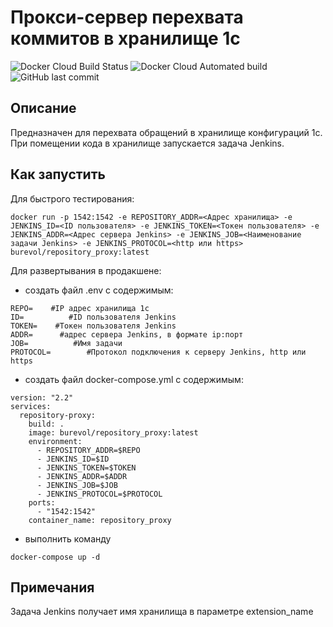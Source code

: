 Прокси-сервер перехвата коммитов в хранилище 1с
=============================================

![Docker Cloud Build Status](https://img.shields.io/docker/cloud/build/burevol/repository_proxy)
![Docker Cloud Automated build](https://img.shields.io/docker/cloud/automated/burevol/repository_proxy)
![GitHub last commit](https://img.shields.io/github/last-commit/burevol/repository_proxy)

Описание
---------------
Предназначен для перехвата обращений в хранилище конфигураций 1c. При помещении кода в хранилище запускается задача Jenkins.

Как запустить
---------------------

Для быстрого тестирования:
```
docker run -p 1542:1542 -e REPOSITORY_ADDR=<Адрес хранилища> -e JENKINS_ID=<ID пользователя> -e JENKINS_TOKEN=<Токен пользователя> -e JENKINS_ADDR=<Адрес сервера Jenkins> -e JENKINS_JOB=<Наименование задачи Jenkins> -e JENKINS_PROTOCOL=<http или https> burevol/repository_proxy:latest
```
Для развертывания в продакшене:
* создать файл .env с содержимым:
```
REPO=    #IP адрес хранилища 1с
ID=          #ID пользователя Jenkins
TOKEN=    #Токен пользователя Jenkins
ADDR=      #адрес сервера Jenkins, в формате ip:порт
JOB=          #Имя задачи
PROTOCOL=        #Протокол подключения к серверу Jenkins, http или https
```
* создать файл docker-compose.yml с содержимым:
```
version: "2.2" 
services:
  repository-proxy:
    build: .
    image: burevol/repository_proxy:latest
    environment:
      - REPOSITORY_ADDR=$REPO
      - JENKINS_ID=$ID
      - JENKINS_TOKEN=$TOKEN
      - JENKINS_ADDR=$ADDR
      - JENKINS_JOB=$JOB 
      - JENKINS_PROTOCOL=$PROTOCOL
    ports:
      - "1542:1542"
    container_name: repository_proxy
```

* выполнить команду
```
docker-compose up -d
```
Примечания
-------------
Задача Jenkins получает имя хранилища в параметре extension_name




